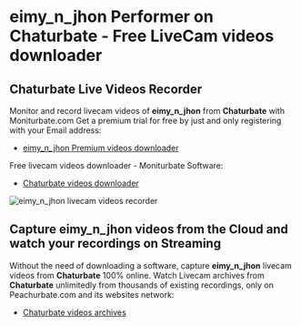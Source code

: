 # eimy_n_jhon Performer on Chaturbate - Free LiveCam videos downloader

## Chaturbate Live Videos Recorder

Monitor and record livecam videos of **eimy_n_jhon** from **Chaturbate** with Moniturbate.com
Get a premium trial for free by just and only registering with your Email address:
* [eimy_n_jhon Premium videos downloader](https://moniturbate.com/request-demo-licence-key.html)

Free livecam videos downloader - Moniturbate Software:
* [Chaturbate videos downloader](https://moniturbate.com/moniturbate-download-software.html)

![eimy_n_jhon livecam videos recorder](https://peachurnet.com/templates/moniturbate-software.png)


## Capture eimy_n_jhon videos from the Cloud and watch your recordings on Streaming

Without the need of downloading a software, capture **eimy_n_jhon** livecam videos from **Chaturbate** 100% online.
Watch Livecam archives from **Chaturbate** unlimitedly from thousands of existing recordings, only on Peachurbate.com and its websites network:
* [Chaturbate videos archives](https://peachurnet.com/)